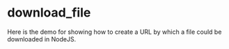 # download_file
Here is the demo for showing how to create a URL by which a file could be downloaded in NodeJS.
